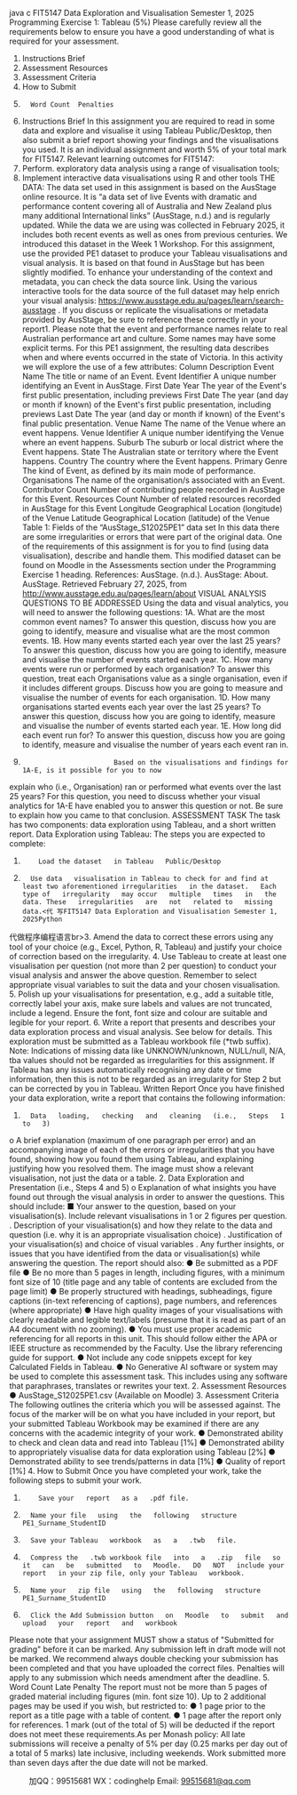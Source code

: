 java c
FIT5147 Data Exploration and Visualisation 
Semester 1, 2025 
Programming Exercise 1: Tableau (5%) 
Please carefully   review all the   requirements   below to ensure   you   have   a   good   understanding   of what   is   required for your assessment.
1. Instructions Brief 
2. Assessment Resources 
3. Assessment Criteria 
4. How to Submit 
5.       Word Count  Penalties 
1. Instructions  Brief 
In this assignment you are   required to   read   in   some   data   and   explore   and visualise   it   using   Tableau   Public/Desktop, then also submit a   brief   report showing   your   findings   and   the visualisations you   used. It is an individual assignment and worth 5% of your total mark for FIT5147. 
Relevant learning outcomes for FIT5147: 
1.   Perform. exploratory data analysis   using a   range   of   visualisation   tools;
6.   Implement   interactive data visualisations   using   R and other tools
THE DATA: The data set   used   in this assignment   is   based   on the AusStage online   resource.   It   is “a   data      set of   live   Events with dramatic and   performance   content   covering   all   of Australia   and   New   Zealand   plus   many additional   International   links”   (AusStage,   n.d.) and   is   regularly   updated.   While the   data we are   using was collected   in   February   2025,   it   includes   both   recent   events      as well as ones   from   previous   centuries.
We   introduced this dataset   in the Week   1 Workshop.   For this   assignment,   use   the   provided   PE1 dataset to   produce your Tableau visualisations and visual   analysis.      It   is   based   on   that found   in AusStage   but   has   been slightly   modified.
To enhance your   understanding of the context   and   metadata, you   can   check   the   data   source   link.   Using the various   interactive tools for the data   source   of the full   dataset   may   help enrich your visual analysis: https://www.ausstage.edu.au/pages/learn/search-ausstage .   If   you discuss or   replicate the visualisations or   metadata   provided   by   AusStage,   be   sure   to reference these correctly   in your   report1.
Please   note that the event and   performance   names   relate to   real Australian   performance   art   and culture. Some   names   may   have some explicit   terms.
For this   PE1 assignment, the   resulting   data describes when   and where   events   occurred   in   the state of Victoria.   In this activity   we   will   explore the   use   of   a   few   attributes: 
Column 
Description 
Event Name 
The title or name of an Event. 
Event Identifier 
A unique number identifying an Event in AusStage. 
First Date Year 
The year of the Event's first public presentation, including previews 
First Date 
The year (and day or month if known) of the Event's first public presentation, including previews 
Last Date 
The year (and day or month if known) of the Event's final public presentation. 
Venue Name 
The name of the Venue where an event happens. 
Venue Identifier 
A unique number identifying the Venue where an event happens. 
Suburb 
The suburb or local district where the Event happens. 
State 
The Australian state or territory where the Event happens. 
Country 
The country where the Event happens. 
Primary Genre 
The kind of Event, as defined by its main mode of performance. 
Organisations 
The name of the organisation/s associated with an Event. 
Contributor Count 
Number of contributing people recorded in AusStage for this Event. 
Resources Count 
Number of related resources recorded in AusStage for this Event 
Longitude 
Geographical Location (longitude) of the Venue 
Latitude 
Geographical Location    (latitude) of the Venue 
Table   1:   Fields of the “AusStage_S12025PE1”   data set
In this data there are some irregularities or errors that were part of the original data. One of the   requirements of this assignment   is for you to find   (using data visualisation),   describe and   handle them. This   modified dataset can   be found on   Moodle   in   the   Assessments   section   under the   Programming   Exercise   1   heading.
References: 
AusStage.   (n.d.). AusStage: About. AusStage.   Retrieved   February   27,   2025, from
http://www.ausstage.edu.au/pages/learn/about 
VISUAL ANALYSIS QUESTIONS TO BE ADDRESSED 
Using the data and visual analytics,   you   will   need   to   answer the   following   questions:
1A.                   What are the most common event names? 
To answer this question, discuss   how you   are   going   to   identify,   measure   and   visualise   what are the   most common   events.
1B.                   How many events started each year over the last 25 years? 
To answer this question, discuss   how you   are   going   to   identify,   measure   and   visualise   the   number of events started   each   year.
1C.                      How many events were run or performed by each organisation? To answer this question,   treat each   Organisations   value   as   a   single   organisation,   even      if   it   includes   different groups.   Discuss   how you are going to   measure and   visualise   the   number of events for   each   organisation.
1D.                   How many organisations started events each year over the last 25 years? 
To answer this question, discuss   how you   are   going   to   identify,   measure   and   visualise   the   number of events started   each   year.
1E. How long did each event run for? 
To answer this question, discuss   how you   are   going   to   identify,   measure   and   visualise   the   number of years each   event   ran   in.
2.                            Based on the visualisations and findings for 1A-E, is it possible for you to now 
explain who (i.e., Organisation) ran or performed what events over the last 25 years? 
For this question, you   need to discuss whether   your   visual   analytics   for   1A-E   have enabled you to answer this question   or   not.   Be   sure to   explain   how   you   came   to   that   conclusion.
ASSESSMENT TASK 
The task   has two components: data exploration using Tableau,   and   a   short written report. Data Exploration using Tableau: 
The steps you are   expected to   complete:
1.         Load the dataset   in Tableau   Public/Desktop
2.       Use data   visualisation in Tableau to check for and find at least two aforementioned irregularities   in the dataset.   Each type of   irregularity   may occur   multiple   times   in   the   data. These   irregularities   are   not   related to   missing   data.<代 写FIT5147 Data Exploration and Visualisation Semester 1, 2025Python
代做程序编程语言br>3.       Amend the data to correct these   errors using any tool of your choice (e.g.,   Excel, Python,   R, Tableau) and justify your choice of correction   based   on   the   irregularity.
4. Use Tableau to create at least one visualisation per question (not   more   than   2   per   question) to conduct your visual analysis and   answer the   above   question.
Remember to select appropriate visual variables to   suit the   data   and   your   chosen   visualisation.
5.       Polish   up your visualisations   for   presentation,   e.g.,      add   a   suitable   title,   correctly   label   your axis,   make sure   labels and values   are   not truncated,   include   a   legend.   Ensure the font, font size and colour   are   suitable   and   legible   for   your   report.
6.       Write a   report that presents and describes your   data   exploration   process   and   visual   analysis. See   below for   details.
This exploration   must   be submitted as a   Tableau   workbook   file   (*twb   suffix).
Note:   Indications of   missing data   like UNKNOWN/unknown, NULL/null, N/A, tba values should   not   be   regarded as   irregularities for this assignment.      If Tableau   has any   issues automatically   recognising any date or time   information, then   this   is   not   to   be   regarded   as   an   irregularity for Step   2   but can   be corrected   by you   in   Tableau. 
Written Report 
Once you   have finished your data exploration, write   a   report   that   contains   the   following   information:
1.       Data   loading,   checking   and   cleaning   (i.e.,   Steps   1   to   3)
o    A   brief explanation   (maximum of one paragraph per error)   and   an
accompanying image of each of the errors or   irregularities   that   you   have   found, showing   how you found them using Tableau, and explaining  justifying how you   resolved them. The   image   must show a relevant visualisation,   not just the data or   a table. 
2.       Data   Exploration   and   Presentation   (i.e.,   Steps   4   and   5)
o    Explanation of what insights you   have   found   out   through   the   visual   analysis   in   order to answer the questions. This   should   include:
■       Your answer to the   question,   based   on your   visualisation(s).   Include   relevant visualisations   in   1 or   2 figures   per question.
.       Description of your   visualisation(s)   and   how   they   relate   to   the   data   and question   (i.e. why   it   is an appropriate visualisation   choice)
.       Justification   of   your   visualisation(s) and   choice   of   visual   variables
.       Any further   insights, or   issues that you   have   identified   from   the   data   or visualisation(s) while answering the   question.
The   report should   also:
●            Be submitted   as   a PDF file 
●          Be no more than 5 pages in   length,   including   figures,   with   a   minimum   font   size   of   10   (title   page and any table of   contents   are   excluded from   the   page   limit)
●          Be properly structured with   headings,   subheadings,   figure   captions   (in-text      referencing of captions),   page   numbers, and   references   (where appropriate)
●          Have high quality images of your visualisations   with   clearly   readable   and   legible   text/labels   (presume that   it   is   read as   part of an A4   document   with   no   zooming).
●          You   must   use   proper academic referencing for   all   reports   in this   unit.   This   should   follow either the APA or   IEEE    structure   as   recommended   by   the   Faculty.   Use   the library referencing guide for support.
●          Not   include   any   code   snippets except for   key   Calculated   Fields   in   Tableau.
● No Generative AI software   or   system   may   be   used   to   complete   this   assessment   task. This includes using any software that paraphrases, translates or rewrites your text. 
2. Assessment Resources 
● AusStage_S12025PE1.csv (Available   on   Moodle)
3. Assessment Criteria 
The following outlines the criteria which you   will   be   assessed   against. The   focus   of   the marker will   be on what you   have   included   in your   report,   but your   submitted Tableau Workbook   may   be examined   if there are any concerns   with   the   academic   integrity   of   your   work.
●          Demonstrated   ability to   check   and   clean   data   and   read   into   Tableau   [1%]
●          Demonstrated   ability to   appropriately   visualise   data   for   data   exploration   using   Tableau   [2%]
●          Demonstrated   ability to   see   trends/patterns   in   data   [1%]
●            Quality   of   report   [1%]
4. How to Submit 
Once you   have completed your work, take the following   steps to   submit   your   work.
1.         Save your   report   as a   .pdf file.
2.       Name your file   using   the   following   structure PE1_Surname_StudentID 
3.       Save your Tableau   workbook   as   a   .twb   file.
4.       Compress the   .twb workbook file   into   a   .zip   file   so   it   can   be   submitted   to   Moodle.   DO   NOT   include your   report   in your zip file, only your Tableau   workbook.
5.       Name your   zip file   using   the   following   structure PE1_Surname_StudentID 
6.       Click the Add Submission button   on   Moodle   to   submit   and   upload   your   report   and   workbook
Please note that your assignment MUST show a status of "Submitted for grading" before it can be marked. Any submission left in draft mode will not be marked. We recommend always double checking your submission has been completed and that you have uploaded the correct files. Penalties will apply to any submission which needs amendment after the deadline. 
5. Word Count  Late Penalty 
The   report   must not be more than 5 pages of graded   material   including figures   (min. font   size   10).   Up to   2 additional   pages   may   be   used   if you wish,   but   restricted to:
● 1   page   prior to   the   report   as   a   title   page   with   a   table   of   content.
●         1   page after the   report only for   references.
1   mark   (out of the total of 5)   will   be   deducted   if the   report   does   not   meet   these   requirements.As   per   Monash   policy: All   late submissions will   receive a   penalty   of 5%   per   day   (0.25   marks   per day out of a   total   of   5   marks)   late   inclusive,   including   weekends.   Work   submitted   more   than seven days after the   due   date   will   not   be   marked.

         
加QQ：99515681  WX：codinghelp  Email: 99515681@qq.com
